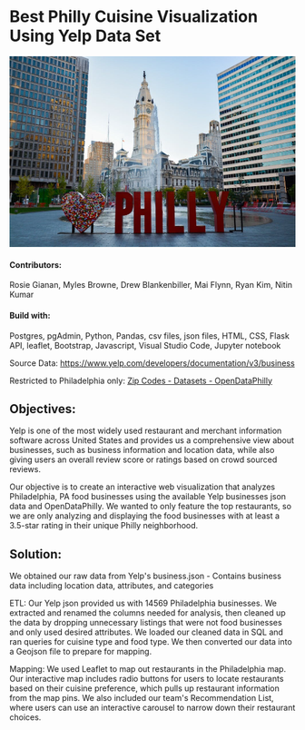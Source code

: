 # Best Philly Cuisine Visualization Using Yelp Data Set


![Philly.jpg](static/img/Philly.jpg)


#### Contributors: 
Rosie Gianan, Myles Browne, Drew Blankenbiller, Mai Flynn, Ryan Kim, Nitin Kumar

####  Build with: 
Postgres, pgAdmin, Python, Pandas, csv files, json files, HTML, CSS, Flask API, leaflet, Bootstrap, Javascript, Visual Studio Code, Jupyter notebook 


Source Data: https://www.yelp.com/developers/documentation/v3/business


Restricted to Philadelphia only: [Zip Codes - Datasets - OpenDataPhilly](https://www.opendataphilly.org/dataset/zip-codes)


## Objectives:
Yelp is one of the most widely used restaurant and merchant information software across United States and provides us a comprehensive view about businesses, such as business information and location data, while also giving users an overall review score or ratings based on crowd sourced reviews. 


Our objective is to create an interactive web visualization that analyzes Philadelphia, PA food businesses using the available Yelp businesses json data and OpenDataPhilly. We wanted to only feature the top restaurants, so we are only analyzing and displaying the food businesses with at least a 3.5-star rating in their unique Philly neighborhood.
 
## Solution: 


We obtained our raw data from Yelp's business.json - Contains business data including location data, attributes, and categories


ETL:
Our Yelp json provided us with 14569 Philadelphia businesses. We extracted and renamed the columns needed for analysis, then cleaned up the data by dropping unnecessary listings that were not food businesses and only used desired attributes. We loaded our cleaned data in SQL and ran queries for cuisine type and food type. We then converted our data into a Geojson file to prepare for mapping. 


Mapping:
We used Leaflet to map out restaurants in the Philadelphia map. Our interactive map includes radio buttons for users to locate restaurants based on their cuisine preference, which pulls up restaurant information from the map pins. We also included our team's Recommendation List, where users can use an interactive carousel to narrow down their restaurant choices. 


